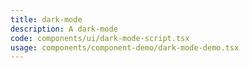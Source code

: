 ```yaml
---
title: dark-mode
description: A dark-mode
code: components/ui/dark-mode-script.tsx
usage: components/component-demo/dark-mode-demo.tsx
---
```

